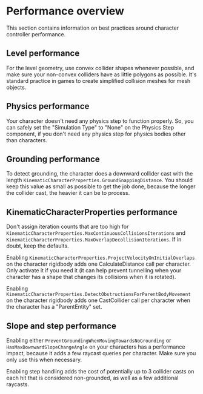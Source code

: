 
# Performance overview

This section contains information on best practices around character controller performance.

## Level performance

For the level geometry, use convex collider shapes whenever possible, and make sure your non-convex colliders have as little polygons as possible. It's standard practice in games to create simplified collision meshes for mesh objects.

## Physics performance

Your character doesn't need any physics step to function properly. So, you can safely set the "Simulation Type" to "None" on the Physics Step component, if you don't need any physics step for physics bodies other than characters.

## Grounding performance

To detect grounding, the character does a downward collider cast with the length `KinematicCharacterProperties.GroundSnappingDistance`. You should keep this value as small as possible to get the job done, because the longer the collider cast, the heavier it can be to process.

## KinematicCharacterProperties performance

Don't assign iteration counts that are too high for `KinematicCharacterProperties.MaxContinuousCollisionsIterations` and `KinematicCharacterProperties.MaxOverlapDecollisionIterations`. If in doubt, keep the defaults.

Enabling `KinematicCharacterProperties.ProjectVelocityOnInitialOverlaps` on the character rigidbody adds one CalculateDistance call per character. Only activate it if you need it (it can help prevent tunnelling when your character has a shape that changes its collisions when it is rotated).

Enabling `KinematicCharacterProperties.DetectObstructionsForParentBodyMovement` on the character rigidbody adds one CastCollider call per character when the character has a "ParentEntity" set.

## Slope and step performance

Enabling either `PreventGroundingWhenMovingTowardsNoGrounding` or `HasMaxDownwardSlopeChangeAngle` on your characters has a performance impact, because it adds a few raycast queries per character. Make sure you only use this when necessary.

Enabling step handling adds the cost of potentially up to 3 collider casts on each hit that is considered non-grounded, as well as a few additional raycasts.
